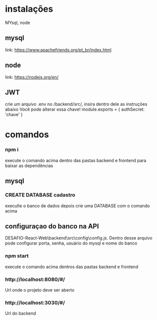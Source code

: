 
# instalações
MYsql, node

## mysql
   link: https://www.apachefriends.org/pt_br/index.html
## node
   link: https://nodejs.org/en/

## JWT
   crie um arquivo .env no /backend/src/, insira dentro dele as instruções abaixo
   Você pode alterar essa chave!
   module.exports = {
      authSecret: 'chave'
   }

# comandos
   ### npm i 
   execute o comando acima dentro das pastas backend e frontend para baixar as dependências
  ## mysql
   ### CREATE DATABASE cadastro
  execulte o banco de dados depois crie uma DATABASE com o comando acima 
  ## configuraçao do banco na API
   DESAFIO-React-Web\backend\src\config\config.js. Dentro desse arquivo pode configurar porta, senha, usuário do mysql e nome do banco
  ### npm start
  execute o comando acima dentros das pastas backend e frontend

  ### http://localhost:8080/#/
  Url onde o projeto deve ser aberto

  ### http://localhost:3030/#/
  Url do backend


